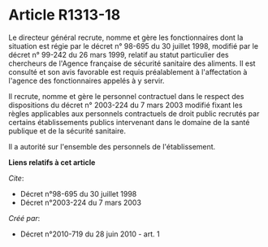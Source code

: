 # Article R1313-18

Le directeur général recrute, nomme et gère les fonctionnaires dont la situation est régie par le décret n° 98-695 du 30
juillet 1998, modifié par le décret n° 99-242 du 26 mars 1999, relatif au statut particulier des chercheurs de l'Agence
française de sécurité sanitaire des aliments. Il est consulté et son avis favorable est requis préalablement à l'affectation
à l'agence des fonctionnaires appelés à y servir. 

Il recrute, nomme et gère le personnel contractuel dans le respect des dispositions du décret n° 2003-224 du 7 mars 2003
modifié fixant les règles applicables aux personnels contractuels de droit public recrutés par certains établissements
publics intervenant dans le domaine de la santé publique et de la sécurité sanitaire. 

Il a autorité sur l'ensemble des personnels de l'établissement.

**Liens relatifs à cet article**

_Cite_:

  - Décret n°98-695 du 30 juillet 1998
  - Décret n°2003-224 du 7 mars 2003

_Créé par_:

  - Décret n°2010-719 du 28 juin 2010 - art. 1
